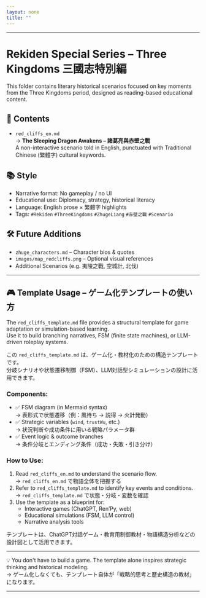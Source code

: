 ```yaml
---
layout: none
title: ""
---
```

    
---

# Rekiden Special Series – Three Kingdoms 三國志特別編

This folder contains literary historical scenarios focused on key moments from the Three Kingdoms period, designed as reading-based educational content.

## 📖 Contents

- `red_cliffs_en.md`  
  → **The Sleeping Dragon Awakens – 諸葛亮與赤壁之戰**  
  A non-interactive scenario told in English, punctuated with Traditional Chinese (繁體字) cultural keywords.  

## 📚 Style

- Narrative format: No gameplay / no UI
- Educational use: Diplomacy, strategy, historical literacy
- Language: English prose × 繁體字 highlights
- Tags: `#Rekiden` `#ThreeKingdoms` `#ZhugeLiang` `#赤壁之戰` `#Scenario`

## 🛠️ Future Additions

- `zhuge_characters.md` – Character bios & quotes  
- `images/map_redcliffs.png` – Optional visual references  
- Additional Scenarios (e.g. 夷陵之戰, 空城計, 北伐)

---

## 🎮 Template Usage – ゲーム化テンプレートの使い方

The `red_cliffs_template.md` file provides a structural template for game adaptation or simulation-based learning.  
Use it to build branching narratives, FSM (finite state machines), or LLM-driven roleplay systems.

この `red_cliffs_template.md` は、ゲーム化・教材化のための構造テンプレートです。  
分岐シナリオや状態遷移制御（FSM）、LLM対話型シミュレーションの設計に活用できます。

### Components:

- ✅ FSM diagram (in Mermaid syntax)  
  → 表形式で状態遷移（例：風待ち → 説得 → 火計発動）
- ✅ Strategic variables (`wind`, `trustWu`, etc.)  
  → 状況判断や成功条件に用いる戦略パラメータ群
- ✅ Event logic & outcome branches  
  → 条件分岐とエンディング条件（成功・失敗・引き分け）

### How to Use:

1. Read `red_cliffs_en.md` to understand the scenario flow.  
   → `red_cliffs_en.md` で物語全体を把握する
2. Refer to `red_cliffs_template.md` to identify key events and conditions.  
   → `red_cliffs_template.md` で状態・分岐・変数を確認
3. Use the template as a blueprint for:
   - Interactive games (ChatGPT, Ren’Py, web)
   - Educational simulations (FSM, LLM control)
   - Narrative analysis tools

テンプレートは、ChatGPT対話ゲーム・教育用制御教材・物語構造分析などの設計図として活用できます。

---

💡 You don't have to build a game. The template alone inspires strategic thinking and historical modeling.  
→ ゲーム化しなくても、テンプレート自体が「戦略的思考と歴史構造の教材」になります。

---
